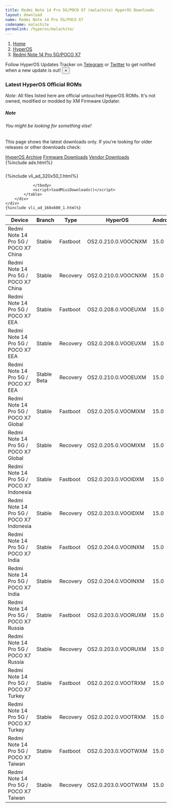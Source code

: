```yaml
---
title: Redmi Note 14 Pro 5G/POCO X7 (malachite) HyperOS Downloads
layout: download
name: Redmi Note 14 Pro 5G/POCO X7
codename: malachite
permalink: /hyperos/malachite/
---
```

<nav aria-label="breadcrumb">
    <ol class="breadcrumb">
        <li class="breadcrumb-item"><a href="/">Home</a></li>
        <li class="breadcrumb-item"><a href="/hyperos/">HyperOS</a></li>
        <li class="breadcrumb-item active" aria-current="page"><a href="/hyperos/malachite/">Redmi Note 14 Pro 5G/POCO X7</a></li>
    </ol>
</nav>
<div class="alert alert-primary alert-dismissible fade show" role="alert">
    Follow HyperOS Updates Tracker on <a href="https://t.me/MIUIUpdatesTracker" class="alert-link">Telegram</a>
     or <a href="https://twitter.com/MiFwUpdater" class="alert-link">Twitter</a> to get notified when a new update is out!
    <button type="button" class="close" data-dismiss="alert" aria-label="Close">
        <span aria-hidden="true">&times;</span>
    </button>
</div>

### Latest HyperOS Official ROMs
*Note*: All files listed here are official untouched HyperOS ROMs. It's not owned, modified or modded by XM Firmware Updater.
<div class="card">
  <div class="card-body">
    <h5 class="card-title">Note</h5>
    <h6 class="card-subtitle mb-2 text-muted">You might be looking for something else!</h6>
    <p class="card-text">This page shows the latest downloads only.
     If you're looking for older releases or other downloads check:</p>
    <a href="/archive/hyperos/malachite/" class="card-link">HyperOS Archive</a>
    <a href="/firmware/malachite/" class="card-link">Firmware Downloads</a>
    <a href="/vendor/malachite/" class="card-link">Vendor Downloads</a>
  </div>
</div>
{%include ads.html%}
<div class="row justify-content-center">
    <div class="col-10">
        <div class="table-responsive-md" style="margin-top: 25px;">
            {%include vli_ad_320x50_1.html%}
            <table id="miui" class="display dt-responsive nowrap compact table table-striped table-hover table-sm">
                <thead class="thead-dark">
                    <tr>
                        <th data-ref="device">Device</th>
                        <th data-ref="branch">Branch</th>
                        <th data-ref="type">Type</th>
                        <th data-ref="miui">HyperOS</th>
                        <th data-ref="android">Android</th>
                        <th data-ref="size">Size</th>
                        <th data-ref="size">Date</th>
                        <th data-ref="link">Link</th>
                    </tr>
                </thead>
                <tbody>
                <tr><td>Redmi Note 14 Pro 5G / POCO X7 China</td><td>Stable</td><td>Fastboot</td><td>OS2.0.210.0.VOOCNXM</td><td>15.0</td><td>8.8 GB</td><td>2025-09-10</td><td><a href="/hyperos/malachite/stable/OS2.0.210.0.VOOCNXM/">Download</a></td></tr>
<tr><td>Redmi Note 14 Pro 5G / POCO X7 China</td><td>Stable</td><td>Recovery</td><td>OS2.0.210.0.VOOCNXM</td><td>15.0</td><td>6.9 GB</td><td>2025-09-17</td><td><a href="/hyperos/malachite/stable/OS2.0.210.0.VOOCNXM/">Download</a></td></tr>
<tr><td>Redmi Note 14 Pro 5G / POCO X7 EEA</td><td>Stable</td><td>Fastboot</td><td>OS2.0.208.0.VOOEUXM</td><td>15.0</td><td>8.9 GB</td><td>2025-08-12</td><td><a href="/hyperos/malachite/stable/OS2.0.208.0.VOOEUXM/">Download</a></td></tr>
<tr><td>Redmi Note 14 Pro 5G / POCO X7 EEA</td><td>Stable</td><td>Recovery</td><td>OS2.0.208.0.VOOEUXM</td><td>15.0</td><td>6.2 GB</td><td>2025-08-19</td><td><a href="/hyperos/malachite/stable/OS2.0.208.0.VOOEUXM/">Download</a></td></tr>
<tr><td>Redmi Note 14 Pro 5G / POCO X7 EEA</td><td>Stable Beta</td><td>Recovery</td><td>OS2.0.210.0.VOOEUXM</td><td>15.0</td><td>6.2 GB</td><td>2025-09-20</td><td><a href="/hyperos/malachite/stable beta/OS2.0.210.0.VOOEUXM/">Download</a></td></tr>
<tr><td>Redmi Note 14 Pro 5G / POCO X7 Global</td><td>Stable</td><td>Fastboot</td><td>OS2.0.205.0.VOOMIXM</td><td>15.0</td><td>9.6 GB</td><td>2025-08-11</td><td><a href="/hyperos/malachite/stable/OS2.0.205.0.VOOMIXM/">Download</a></td></tr>
<tr><td>Redmi Note 14 Pro 5G / POCO X7 Global</td><td>Stable</td><td>Recovery</td><td>OS2.0.205.0.VOOMIXM</td><td>15.0</td><td>6.2 GB</td><td>2025-08-18</td><td><a href="/hyperos/malachite/stable/OS2.0.205.0.VOOMIXM/">Download</a></td></tr>
<tr><td>Redmi Note 14 Pro 5G / POCO X7 Indonesia</td><td>Stable</td><td>Fastboot</td><td>OS2.0.203.0.VOOIDXM</td><td>15.0</td><td>8.9 GB</td><td>2025-08-12</td><td><a href="/hyperos/malachite/stable/OS2.0.203.0.VOOIDXM/">Download</a></td></tr>
<tr><td>Redmi Note 14 Pro 5G / POCO X7 Indonesia</td><td>Stable</td><td>Recovery</td><td>OS2.0.203.0.VOOIDXM</td><td>15.0</td><td>6.1 GB</td><td>2025-08-20</td><td><a href="/hyperos/malachite/stable/OS2.0.203.0.VOOIDXM/">Download</a></td></tr>
<tr><td>Redmi Note 14 Pro 5G / POCO X7 India</td><td>Stable</td><td>Fastboot</td><td>OS2.0.204.0.VOOINXM</td><td>15.0</td><td>8.0 GB</td><td>2025-08-12</td><td><a href="/hyperos/malachite/stable/OS2.0.204.0.VOOINXM/">Download</a></td></tr>
<tr><td>Redmi Note 14 Pro 5G / POCO X7 India</td><td>Stable</td><td>Recovery</td><td>OS2.0.204.0.VOOINXM</td><td>15.0</td><td>5.9 GB</td><td>2025-08-19</td><td><a href="/hyperos/malachite/stable/OS2.0.204.0.VOOINXM/">Download</a></td></tr>
<tr><td>Redmi Note 14 Pro 5G / POCO X7 Russia</td><td>Stable</td><td>Fastboot</td><td>OS2.0.203.0.VOORUXM</td><td>15.0</td><td>9.4 GB</td><td>2025-08-12</td><td><a href="/hyperos/malachite/stable/OS2.0.203.0.VOORUXM/">Download</a></td></tr>
<tr><td>Redmi Note 14 Pro 5G / POCO X7 Russia</td><td>Stable</td><td>Recovery</td><td>OS2.0.203.0.VOORUXM</td><td>15.0</td><td>6.0 GB</td><td>2025-08-19</td><td><a href="/hyperos/malachite/stable/OS2.0.203.0.VOORUXM/">Download</a></td></tr>
<tr><td>Redmi Note 14 Pro 5G / POCO X7 Turkey</td><td>Stable</td><td>Fastboot</td><td>OS2.0.202.0.VOOTRXM</td><td>15.0</td><td>8.5 GB</td><td>2025-08-12</td><td><a href="/hyperos/malachite/stable/OS2.0.202.0.VOOTRXM/">Download</a></td></tr>
<tr><td>Redmi Note 14 Pro 5G / POCO X7 Turkey</td><td>Stable</td><td>Recovery</td><td>OS2.0.202.0.VOOTRXM</td><td>15.0</td><td>6.1 GB</td><td>2025-08-21</td><td><a href="/hyperos/malachite/stable/OS2.0.202.0.VOOTRXM/">Download</a></td></tr>
<tr><td>Redmi Note 14 Pro 5G / POCO X7 Taiwan</td><td>Stable</td><td>Fastboot</td><td>OS2.0.203.0.VOOTWXM</td><td>15.0</td><td>7.2 GB</td><td>2025-08-12</td><td><a href="/hyperos/malachite/stable/OS2.0.203.0.VOOTWXM/">Download</a></td></tr>
<tr><td>Redmi Note 14 Pro 5G / POCO X7 Taiwan</td><td>Stable</td><td>Recovery</td><td>OS2.0.203.0.VOOTWXM</td><td>15.0</td><td>6.0 GB</td><td>2025-08-19</td><td><a href="/hyperos/malachite/stable/OS2.0.203.0.VOOTWXM/">Download</a></td></tr>

                </tbody>
                <script>loadMiuiDownloads()</script>
            </table>
        </div>
    </div>
    {%include vli_ad_160x600_1.html%}
</div>
